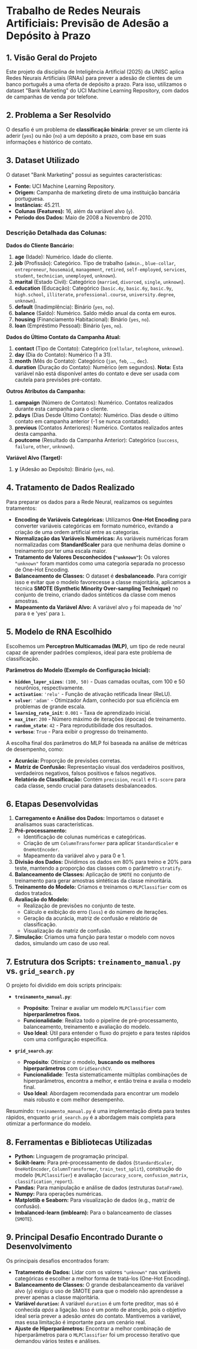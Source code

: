 # Trabalho de Redes Neurais Artificiais: Previsão de Adesão a Depósito à Prazo

## 1. Visão Geral do Projeto

Este projeto da disciplina de Inteligência Artificial (2025) da UNISC aplica Redes Neurais Artificiais (RNAs) para prever a adesão de clientes de um banco português a uma oferta de depósito a prazo.
Para isso, utilizamos o dataset "Bank Marketing" do UCI Machine Learning Repository, com dados de campanhas de venda por telefone.

## 2. Problema a Ser Resolvido

O desafio é um problema de **classificação binária**: prever se um cliente irá aderir (`yes`) ou não (`no`) a um depósito a prazo, com base em suas informações e histórico de contato.

## 3. Dataset Utilizado

O dataset "Bank Marketing"  possui as seguintes características:
* **Fonte:** UCI Machine Learning Repository.
* **Origem:** Campanha de marketing direto de uma instituição bancária portuguesa.
* **Instâncias:** 45.211.
* **Colunas (Features):** 16, além da variável alvo (`y`).
* **Período dos Dados:** Maio de 2008 a Novembro de 2010.

### **Descrição Detalhada das Colunas:**

**Dados do Cliente Bancário:**
1.  **age** (Idade): Numérico. Idade do cliente.
1.  **job** (Profissão): Categórico. Tipo de trabalho (`admin.`, `blue-collar`, `entrepreneur`, `housemaid`, `management`, `retired`, `self-employed`, `services`, `student`, `technician`, `unemployed`, `unknown`).
1.  **marital** (Estado Civil): Categórico (`married`, `divorced`, `single`, `unknown`).
1.  **education** (Educação): Categórico (`basic.4y`, `basic.6y`, `basic.9y`, `high.school`, `illiterate`, `professional.course`, `university.degree`, `unknown`).
1.  **default** (Inadimplência): Binário (`yes`, `no`).
1.  **balance** (Saldo): Numérico. Saldo médio anual da conta em euros.
1.  **housing** (Financiamento Habitacional): Binário (`yes`, `no`).
1.  **loan** (Empréstimo Pessoal): Binário (`yes`, `no`).

**Dados do Último Contato da Campanha Atual:**
1.  **contact** (Tipo de Contato): Categórico (`cellular`, `telephone`, `unknown`).
1. **day** (Dia do Contato): Numérico (1 a 31).
1. **month** (Mês do Contato): Categórico (`jan`, `feb`, ..., `dec`).
1. **duration** (Duração do Contato): Numérico (em segundos). **Nota:** Esta variável não está disponível antes do contato e deve ser usada com cautela para previsões pré-contato.

**Outros Atributos da Campanha:**
1. **campaign** (Número de Contatos): Numérico. Contatos realizados durante esta campanha para o cliente.
1. **pdays** (Dias Desde Último Contato): Numérico. Dias desde o último contato em campanha anterior (-1 se nunca contatado).
1. **previous** (Contatos Anteriores): Numérico. Contatos realizados antes desta campanha.
1. **poutcome** (Resultado da Campanha Anterior): Categórico (`success`, `failure`, `other`, `unknown`).

**Variável Alvo (Target):**
1. **y** (Adesão ao Depósito): Binário (`yes`, `no`).

## 4. Tratamento de Dados Realizado

Para preparar os dados para a Rede Neural, realizamos os seguintes tratamentos:

*   **Encoding de Variáveis Categóricas:** Utilizamos **One-Hot Encoding** para converter variáveis categóricas em formato numérico, evitando a criação de uma ordem artificial entre as categorias.
*   **Normalização das Variáveis Numéricas:** As variáveis numéricas foram normalizadas com **StandardScaler** para que nenhuma delas domine o treinamento por ter uma escala maior.
*   **Tratamento de Valores Desconhecidos (`"unknown"`):** Os valores `"unknown"` foram mantidos como uma categoria separada no processo de One-Hot Encoding.
*   **Balanceamento de Classes:** O dataset é **desbalanceado**. Para corrigir isso e evitar que o modelo favorecesse a classe majoritária, aplicamos a técnica **SMOTE (Synthetic Minority Over-sampling Technique)** no conjunto de treino, criando dados sintéticos da classe com menos amostras.
*   **Mapeamento da Variável Alvo:** A variável alvo `y` foi mapeada de 'no' para `0` e 'yes' para `1`.

## 5. Modelo de RNA Escolhido

Escolhemos um **Perceptron Multicamadas (MLP)**, um tipo de rede neural capaz de aprender padrões complexos, ideal para este problema de classificação.

**Parâmetros do Modelo (Exemplo de Configuração Inicial):**
* **`hidden_layer_sizes`**: `(100, 50)` - Duas camadas ocultas, com 100 e 50 neurônios, respectivamente.
* **`activation`**: `'relu'` - Função de ativação retificada linear (ReLU).
* **`solver`**: `'adam'` - Otimizador Adam, conhecido por sua eficiência em problemas de grande escala.
* **`learning_rate_init`**: `0.001` - Taxa de aprendizado inicial.
* **`max_iter`**: `200` - Número máximo de iterações (épocas) de treinamento.
* **`random_state`**: `42` - Para reprodutibilidade dos resultados.
* **`verbose`**: `True` - Para exibir o progresso do treinamento.

A escolha final dos parâmetros do MLP foi baseada na análise de métricas de desempenho, como:
*   **Acurácia:** Proporção de previsões corretas.
*   **Matriz de Confusão:** Representação visual dos verdadeiros positivos, verdadeiros negativos, falsos positivos e falsos negativos.
*   **Relatório de Classificação:** Contém `precision`, `recall` e `F1-score` para cada classe, sendo crucial para datasets desbalanceados.

## 6. Etapas Desenvolvidas

1.  **Carregamento e Análise dos Dados:** Importamos o dataset e analisamos suas características.
2.  **Pré-processamento:**
    *   Identificação de colunas numéricas e categóricas.
    *   Criação de um `ColumnTransformer` para aplicar `StandardScaler` e `OneHotEncoder`.
    *   Mapeamento da variável alvo `y` para 0 e 1.
3.  **Divisão dos Dados:** Dividimos os dados em 80% para treino e 20% para teste, mantendo a proporção das classes com o parâmetro `stratify`.
4.  **Balanceamento de Classes:** Aplicação de `SMOTE` no conjunto de treinamento para gerar amostras sintéticas da classe minoritária.
5.  **Treinamento do Modelo:** Criamos e treinamos o `MLPClassifier` com os dados tratados.
6.  **Avaliação do Modelo:**
    *   Realização de previsões no conjunto de teste.
    *   Cálculo e exibição do erro (`loss`) e do número de iterações.
    *   Geração da acurácia, matriz de confusão e relatório de classificação.
    *   Visualização da matriz de confusão.
7.  **Simulação:** Criamos uma função para testar o modelo com novos dados, simulando um caso de uso real.

## 7. Estrutura dos Scripts: `treinamento_manual.py` vs. `grid_search.py`

O projeto foi dividido em dois scripts principais:

*   **`treinamento_manual.py`**:
    *   **Propósito**: Treinar e avaliar um modelo `MLPClassifier` com **hiperparâmetros fixos**.
    *   **Funcionalidade**: Realiza todo o pipeline de pré-processamento, balanceamento, treinamento e avaliação do modelo.
    *   **Uso Ideal**: Útil para entender o fluxo do projeto e para testes rápidos com uma configuração específica.

*   **`grid_search.py`**:
    *   **Propósito**: Otimizar o modelo, **buscando os melhores hiperparâmetros** com `GridSearchCV`.
    *   **Funcionalidade**: Testa sistematicamente múltiplas combinações de hiperparâmetros, encontra a melhor, e então treina e avalia o modelo final.
    *   **Uso Ideal**: Abordagem recomendada para encontrar um modelo mais robusto e com melhor desempenho.

Resumindo: `treinamento_manual.py` é uma implementação direta para testes rápidos, enquanto `grid_search.py` é a abordagem mais completa para otimizar a performance do modelo.

## 8. Ferramentas e Bibliotecas Utilizadas

* **Python:** Linguagem de programação principal.
* **Scikit-learn:** Para pré-processamento de dados (`StandardScaler`, `OneHotEncoder`, `ColumnTransformer`, `train_test_split`), construção do modelo (`MLPClassifier`) e avaliação (`accuracy_score`, `confusion_matrix`, `classification_report`).
* **Pandas:** Para manipulação e análise de dados (estruturas `DataFrame`).
* **Numpy:** Para operações numéricas.
* **Matplotlib e Seaborn:** Para visualização de dados (e.g., matriz de confusão).
* **Imbalanced-learn (imblearn):** Para o balanceamento de classes (`SMOTE`).

## 9. Principal Desafio Encontrado Durante o Desenvolvimento

Os principais desafios encontrados foram:

*   **Tratamento de Dados:** Lidar com os valores `"unknown"` nas variáveis categóricas e escolher a melhor forma de tratá-los (One-Hot Encoding).
*   **Balanceamento de Classes:** O grande desbalanceamento da variável alvo (`y`) exigiu o uso de SMOTE para que o modelo não aprendesse a prever apenas a classe majoritária.
*   **Variável `duration`:** A variável `duration` é um forte preditor, mas só é conhecida *após* a ligação. Isso é um ponto de atenção, pois o objetivo ideal seria prever a adesão *antes* do contato. Mantivemos a variável, mas essa limitação é importante para um cenário real.
*   **Ajuste de Hiperparâmetros:** Encontrar a melhor combinação de hiperparâmetros para o `MLPClassifier` foi um processo iterativo que demandou vários testes e análises.
